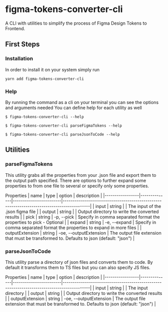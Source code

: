 # figma-tokens-converter-cli

A CLI with utilities to simplify the process of Figma Design Tokens to Frontend.

## First Steps

### Installation

In order to install it on your system simply run

```
yarn add figma-tokens-converter-cli
```

### Help

By running the command as a cli on your terminal you can see the options and arguments needed
You can define help for each utility as well

```
$ figma-tokens-converter-cli --help
```

```
$ figma-tokens-converter-cli parseFigmaTokens --help
```

```
$ figma-tokens-converter-cli parseJsonToCode --help
```

## Utilities

### parseFigmaTokens

This utility grabs all the properties from your .json file and export them to the output path specified.
There are options to further expand some properties to from one file to several or specify only some properties.

Properties
| name | type | option | description |
|-----------------|--------------|------------------------|-------------------------------------------------------------------------------------------|
| input | string | | The input of the .json figma file |
| output | string | | Output directory to write the converted results |
| pick | string | -p, --pick | Specify in comma separated format the properties to pick - Optional |
| expand | string | -e, --expand | Specify in comma separated format the properties to expand in more files |
| outputExtension | string | -oe, --outputExtension | The output file extension that must be transformed to. Defaults to json (default: "json") |

### parseJsonToCode

This utility parse a directory of json files and converts them to code. By default it transforms them to TS files but you can also specify JS files.

Properties
| name | type | option | description |
|-----------------|--------------|------------------------|-------------------------------------------------------------------------------------------|
| input | string | | The input directory |
| output | string | | Output directory to write the converted results |
| outputExtension | string | -oe, --outputExtension | The output file extension that must be transformed to. Defaults to json (default: "json") |
